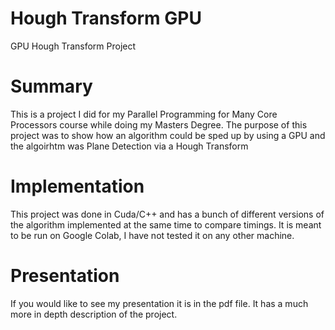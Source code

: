 # Hough Transform GPU
GPU Hough Transform Project

# Summary
This is a project I did for my Parallel Programming for Many Core Processors course while doing my Masters Degree.
The purpose of this project was to show how an algorithm could be sped up by using a GPU and the algoirhtm was Plane Detection via a Hough Transform

# Implementation
This project was done in Cuda/C++ and has a bunch of different versions of the algorithm implemented at the same time to compare timings.
It is meant to be run on Google Colab, I have not tested it on any other machine.

# Presentation

If you would like to see my presentation it is in the pdf file. 
It has a much more in depth description of the project.

